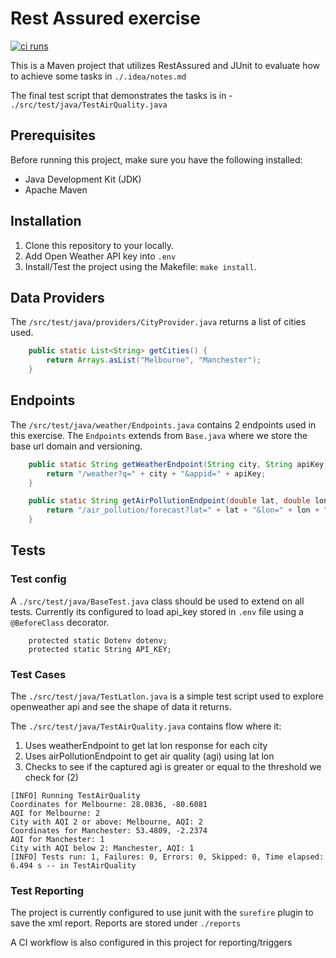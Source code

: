 # Rest Assured exercise

[![ci runs](https://github.com/tooniez/restassured-maven-java/actions/workflows/ci.yml/badge.svg)](https://github.com/tooniez/restassured-maven-java/actions/workflows/ci.yml)

This is a Maven project that utilizes RestAssured and JUnit to evaluate how to achieve some tasks in `./.idea/notes.md` 

The final test script that demonstrates the tasks is in - `./src/test/java/TestAirQuality.java`


## Prerequisites

Before running this project, make sure you have the following installed:

- Java Development Kit (JDK)
- Apache Maven

## Installation

1. Clone this repository to your locally.
2. Add Open Weather API key into `.env`
2. Install/Test the project using the Makefile: `make install`.


## Data Providers

The `/src/test/java/providers/CityProvider.java` returns a list of cities used.

```java
    public static List<String> getCities() {
        return Arrays.asList("Melbourne", "Manchester");
    }
```

## Endpoints

The `/src/test/java/weather/Endpoints.java` contains 2 endpoints used in this exercise. The `Endpoints` extends from `Base.java` where we store the base url domain and versioning.

```java
    public static String getWeatherEndpoint(String city, String apiKey) {
        return "/weather?q=" + city + "&appid=" + apiKey;
    }

    public static String getAirPollutionEndpoint(double lat, double lon, String apiKey) {
        return "/air_pollution/forecast?lat=" + lat + "&lon=" + lon + "&appid=" + apiKey;
    }
```

## Tests

### Test config

A `./src/test/java/BaseTest.java` class should be used to extend on all tests. Currently its configured to load api_key stored in `.env` file using a `@BeforeClass` decorator.

```
    protected static Dotenv dotenv;
    protected static String API_KEY;
```

### Test Cases

The `./src/test/java/TestLatlon.java` is a simple test script used to explore openweather api and see the shape of data it returns.

The `./src/test/java/TestAirQuality.java` contains flow where it:
1. Uses weatherEndpoint to get lat lon response for each city
2. Uses airPollutionEndpoint to get air quality (agi) using lat lon
3. Checks to see if the captured agi is greater or equal to the threshold we check for (2)

```shell
[INFO] Running TestAirQuality
Coordinates for Melbourne: 28.0836, -80.6081
AQI for Melbourne: 2
City with AQI 2 or above: Melbourne, AQI: 2
Coordinates for Manchester: 53.4809, -2.2374
AQI for Manchester: 1
City with AQI below 2: Manchester, AQI: 1
[INFO] Tests run: 1, Failures: 0, Errors: 0, Skipped: 0, Time elapsed: 6.494 s -- in TestAirQuality
```

### Test Reporting

The project is currently configured to use junit with the `surefire` plugin to save the xml report. Reports are stored under `./reports`

A CI workflow is also configured in this project for reporting/triggers
